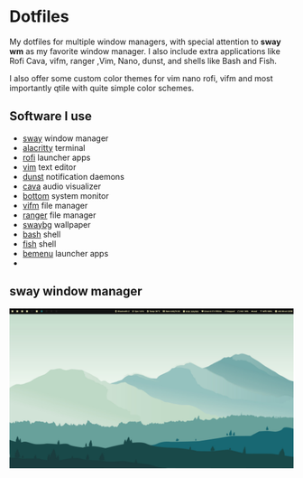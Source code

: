 # Dotfiles

My dotfiles for multiple window managers, with special attention to **sway wm** as my favorite window manager. I also include extra applications like Rofi Cava, vifm, ranger ,Vim, Nano, dunst, and shells like Bash and Fish.

I also offer some custom color themes for vim nano rofi, vifm and most importantly qtile with quite simple color schemes.

## Software I use

- [sway](https://github.com/swaywm/sway) window manager
- [alacritty](https://alacritty.org/) terminal
- [rofi](https://github.com/lbonn/rofi) launcher apps
- [vim](https://www.vim.org/) text editor
- [dunst](https://dunst-project.org/) notification daemons
- [cava](https://github.com/karlstav/cava) audio visualizer
- [bottom](https://bottom.pages.dev/stable/) system monitor
- [vifm](https://vifm.info/) file manager 
- [ranger](https://ranger.github.io/) file manager
- [swaybg](https://github.com/swaywm/swaybg) wallpaper
- [bash](https://www.gnu.org/software/bash/) shell
- [fish](https://fishshell.com/) shell
- [bemenu](https://github.com/Cloudef/bemenu) launcher apps
- 
## sway window manager


![desktop](/images/1759957137_grim.png)

